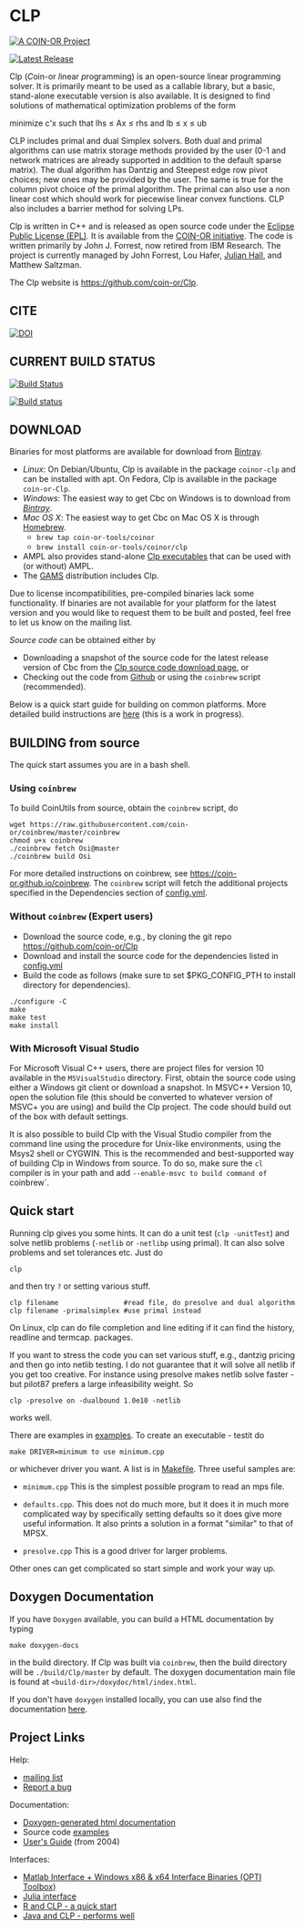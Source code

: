 # CLP

[![A COIN-OR Project](https://coin-or.github.io/coin-or-badge.png)](https://www.coin-or.org)

[![Latest Release](https://img.shields.io/github/v/release/coin-or/Clp?sort=semver)](https://github.com/coin-or/Clp/releases)

Clp (*C*oin-or *l*inear *p*rogramming) is an open-source linear programming solver.
It is primarily meant to be used as a callable library, but a basic, stand-alone executable version is also available.
It is designed to find solutions of mathematical optimization problems of the form

minimize   c'x
such that  lhs &le; Ax &le; rhs
and        lb &le; x &le; ub


CLP includes primal and dual Simplex solvers.
Both dual and primal algorithms can use matrix storage methods provided by the user (0-1 and network matrices are already supported in addition to the default sparse matrix).
The dual algorithm has Dantzig and Steepest edge row pivot choices; new ones may be provided by the user.
The same is true for the column pivot choice of the primal algorithm.
The primal can also use a non linear cost which should work for piecewise linear convex functions.
CLP also includes a barrier method for solving LPs.


Clp is written in C++ and is released as open source code under the [Eclipse Public License (EPL)](http://www.opensource.org/licenses/eclipse-1.0).
It is available from the [COIN-OR initiative](http://www.coin-or.org/).
The code is written primarily by John J. Forrest, now retired from IBM Research.
The project is currently managed by John Forrest, Lou Hafer, [Julian Hall](https://www.maths.ed.ac.uk/school-of-mathematics/people?person=47), and Matthew Saltzman.

The Clp website is https://github.com/coin-or/Clp.

## CITE

[![DOI](https://zenodo.org/badge/173496299.svg)](https://zenodo.org/badge/latestdoi/173496299)

## CURRENT BUILD STATUS

[![Build Status](https://travis-ci.org/coin-or/Clp.svg?branch=master)](https://travis-ci.org/coin-or/Clp)

[![Build status](https://ci.appveyor.com/api/projects/status/h3daf7woiig6n176?svg=true)](https://ci.appveyor.com/project/tkralphs/clp-m0kud)

## DOWNLOAD

Binaries for most platforms are available for download from [Bintray](https://bintray.com/coin-or/download/Clp).

 * *Linux*: On Debian/Ubuntu, Clp is available in the package `coinor-clp` and can be installed with apt. On Fedora, Clp is available in the package `coin-or-Clp`.
 * *Windows*: The easiest way to get Cbc on Windows is to download from *[Bintray](https://bintray.com/coin-or/download/Clp)*.
 * *Mac OS X*: The easiest way to get Cbc on Mac OS X is through [Homebrew](https://brew.sh).
   * `brew tap coin-or-tools/coinor`
   * `brew install coin-or-tools/coinor/clp`
 * AMPL also provides stand-alone [Clp executables](http://ampl.com/products/solvers/open-source/#clp) that can be used with (or without) AMPL.
 * The [GAMS](http://www.gams.com) distribution includes Clp.

Due to license incompatibilities, pre-compiled binaries lack some functionality.
If binaries are not available for your platform for the latest version and you would like to request them to be built and posted, feel free to let us know on the mailing list.

*Source code* can be obtained either by

 * Downloading a snapshot of the source code for the latest release version of Cbc from the [Clp source code download page](http://www.coin-or.org/download/source/Clp), or
 * Checking out the code from [Github](https://github.com/coin-or/Clp) or using the `coinbrew` script (recommended). 

Below is a quick start guide for building on common platforms. More detailed
build instructions are
[here](https://coin-or.github.io/user_introduction.html) (this is a work in
progress).

## BUILDING from source

The quick start assumes you are in a bash shell. 

### Using `coinbrew`

To build CoinUtils from source, obtain the `coinbrew` script, do
```
wget https://raw.githubusercontent.com/coin-or/coinbrew/master/coinbrew
chmod u+x coinbrew
./coinbrew fetch Osi@master
./coinbrew build Osi
```
For more detailed instructions on coinbrew, see https://coin-or.github.io/coinbrew.
The `coinbrew` script will fetch the additional projects specified in the Dependencies section of [config.yml](.coin-or/config.yml).

### Without `coinbrew` (Expert users)

 * Download the source code, e.g., by cloning the git repo https://github.com/coin-or/Clp
 * Download and install the source code for the dependencies listed in [config.yml](.coin-or/config.yml)
 * Build the code as follows (make sure to set $PKG_CONFIG_PTH to install directory for dependencies).

```
./configure -C
make
make test
make install
```
### With Microsoft Visual Studio

For Microsoft Visual C++ users, there are project files for version 10
available in the `MSVisualStudio` directory. First, obtain the source code
using either a Windows git client or download a snapshot. In MSVC++ Version
10, open the solution file (this should be converted to whatever version of
MSVC+ you are using) and build the Clp project. The code should build out of
the box with default settings.

It is also possible to build Clp with the Visual Studio compiler from the
command line using the procedure for Unix-like environments, using the Msys2
shell or CYGWIN. This is the recommended and best-supported way of building
Clp in Windows from source. To do so, make sure the `cl` compiler is in your
path and add `--enable-msvc to build command of `coinbrew`.  

## Quick start

Running clp gives you some hints.  It can do a unit test (`clp -unitTest`) and solve netlib 
problems (`-netlib` or `-netlibp` using primal).  It can also solve problems and set tolerances
etc.  Just do 
```
clp 
``` 
and then try `?` or setting various stuff.

```
clp filename                #read file, do presolve and dual algorithm
clp filename -primalsimplex #use primal instead
```
On Linux, clp can do file completion and line editing if it can find the history, readline
and termcap. packages.

If you want to stress the code you can set various stuff, e.g., dantzig pricing
 and then go into netlib testing.  I do not guarantee that it will solve all 
netlib if you get too creative.  For instance using presolve makes netlib 
solve faster - but pilot87 prefers a large infeasibility weight.  So
```
clp -presolve on -dualbound 1.0e10 -netlib
```
works well.

There are examples in [examples](examples).  To create an executable - testit do
```
make DRIVER=minimum to use minimum.cpp
```
or whichever driver you want.  A list is in [Makefile](Makefile.in).
Three useful samples are:

 * `minimum.cpp` This is the simplest possible program to read an mps file.

 * `defaults.cpp`.  This does not do much more, but it does it in much more 
complicated way by specifically setting defaults so it does give more
useful information.  It also prints a solution in a format "similar" to that
of MPSX.

 * `presolve.cpp`  This is a good driver for larger problems.

Other ones can get complicated so start simple and work your way up.

## Doxygen Documentation

If you have `Doxygen` available, you can build a HTML documentation by typing

`make doxygen-docs` 

in the build directory. If Clp was built via `coinbrew`, then the build
directory will be `./build/Clp/master` by default. The doxygen documentation main file
is found at `<build-dir>/doxydoc/html/index.html`.

If you don't have `doxygen` installed locally, you can use also find the
documentation [here](http://coin-or.github.io/Clp/Doxygen).

## Project Links

Help:
 * [mailing list](http://list.coin-or.org/mailman/listinfo/clp)
 * [Report a bug](https://github.com/coin-or/Clp/issues/new)
 
Documentation:
 * [Doxygen-generated html documentation](http://www.coin-or.org/Doxygen/Clp)
 * Source code [examples](examples/)
 * [User's Guide](https://coin-or.github.io/Clp) (from 2004)

Interfaces:
 * [Matlab Interface + Windows x86 & x64 Interface Binaries (OPTI Toolbox)](https://www.inverseproblem.co.nz/OPTI/)
 * [Julia interface](https://github.com/JuliaOpt/Clp.jl)
 * [R and CLP - a quick start](https://cran.r-project.org/web/packages/clpAPI/vignettes/clpAPI.pdf)
 * [Java and CLP - performs well](http://orinanobworld.blogspot.co.uk/2016/06/using-clp-with-java.html)
